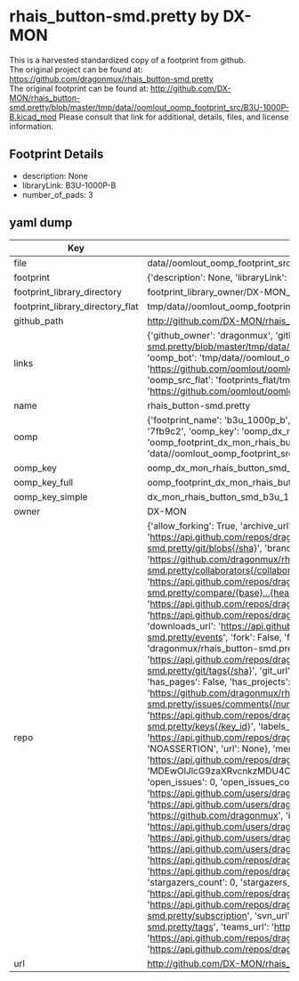 # rhais_button-smd.pretty by DX-MON  
This is a harvested standardized copy of a footprint from github.  
The original project can be found at:  
https://github.com/dragonmux/rhais_button-smd.pretty  
The original footprint can be found at:
http://github.com/DX-MON/rhais_button-smd.pretty/blob/master/tmp/data//oomlout_oomp_footprint_src/B3U-1000P-B.kicad_mod
Please consult that link for additional, details, files, and license information.  
## Footprint Details
* description: None  
* libraryLink: B3U-1000P-B  
* number_of_pads: 3  
## yaml dump  
| Key | Value |  
| --- | --- |  
| file | data//oomlout_oomp_footprint_src/rhais_button-smd.pretty/B3U-1000P-B.kicad_mod |  
| footprint | {'description': None, 'libraryLink': 'B3U-1000P-B', 'number_of_pads': 3} |  
| footprint_library_directory | footprint_library_owner/DX-MON_rhais_button-smd.pretty |  
| footprint_library_directory_flat | tmp/data//oomlout_oomp_footprint_src/footprints_flat/dx_mon_rhais_button_smd_b3u_1000p_b/working |  
| github_path | http://github.com/DX-MON/rhais_button-smd.pretty/blob/master/tmp/data//oomlout_oomp_footprint_src/B3U-1000P-B.kicad_mod |  
| links | {'github_owner': 'dragonmux', 'github_repo_name': 'rhais_button-smd.pretty', 'github_src': 'http://github.com/DX-MON/rhais_button-smd.pretty/blob/master/tmp/data//oomlout_oomp_footprint_src/B3U-1000P-B.kicad_mod', 'github_src_repo': 'https://github.com/dragonmux/rhais_button-smd.pretty', 'oomp_bot': 'tmp/data//oomlout_oomp_footprint_src/footprints/dx_mon_rhais_button_smd_b3u_1000p_b/working', 'oomp_bot_github': 'https://github.com/oomlout/oomlout_oomp_footprint_bot/tree/main/tmp/data//oomlout_oomp_footprint_src/footprints/dx_mon_rhais_button_smd_b3u_1000p_b/working', 'oomp_src_flat': 'footprints_flat/tmp/data//oomlout_oomp_footprint_src/footprints_flat/dx_mon_rhais_button_smd_b3u_1000p_b/working', 'oomp_src_flat_github': 'https://github.com/oomlout/oomlout_oomp_footprint_src/tree/main/tmp/data//oomlout_oomp_footprint_src/footprints_flat/dx_mon_rhais_button_smd_b3u_1000p_b/working'} |  
| name | rhais_button-smd.pretty |  
| oomp | {'footprint_name': 'b3u_1000p_b', 'library_name': 'rhais_button_smd', 'md5': '7fb9c2c8f655a8269ac91eca87dd5e58', 'md5_10': '7fb9c2c8f6', 'md5_5': '7fb9c', 'md5_6': '7fb9c2', 'oomp_key': 'oomp_dx_mon_rhais_button_smd_b3u_1000p_b', 'oomp_key_extra': 'oomp_footprint_dx_mon_rhais_button_smd_b3u_1000p_b', 'oomp_key_full': 'oomp_footprint_dx_mon_rhais_button_smd_b3u_1000p_b_7fb9c2', 'oomp_key_simple': 'dx_mon_rhais_button_smd_b3u_1000p_b', 'original_filename': 'data//oomlout_oomp_footprint_src/rhais_button-smd.pretty/B3U-1000P-B.kicad_mod', 'owner_name': 'dragonmux'} |  
| oomp_key | oomp_dx_mon_rhais_button_smd_b3u_1000p_b |  
| oomp_key_full | oomp_footprint_dx_mon_rhais_button_smd_b3u_1000p_b |  
| oomp_key_simple | dx_mon_rhais_button_smd_b3u_1000p_b |  
| owner | DX-MON |  
| repo | {'allow_forking': True, 'archive_url': 'https://api.github.com/repos/dragonmux/rhais_button-smd.pretty/{archive_format}{/ref}', 'archived': False, 'assignees_url': 'https://api.github.com/repos/dragonmux/rhais_button-smd.pretty/assignees{/user}', 'blobs_url': 'https://api.github.com/repos/dragonmux/rhais_button-smd.pretty/git/blobs{/sha}', 'branches_url': 'https://api.github.com/repos/dragonmux/rhais_button-smd.pretty/branches{/branch}', 'clone_url': 'https://github.com/dragonmux/rhais_button-smd.pretty.git', 'collaborators_url': 'https://api.github.com/repos/dragonmux/rhais_button-smd.pretty/collaborators{/collaborator}', 'comments_url': 'https://api.github.com/repos/dragonmux/rhais_button-smd.pretty/comments{/number}', 'commits_url': 'https://api.github.com/repos/dragonmux/rhais_button-smd.pretty/commits{/sha}', 'compare_url': 'https://api.github.com/repos/dragonmux/rhais_button-smd.pretty/compare/{base}...{head}', 'contents_url': 'https://api.github.com/repos/dragonmux/rhais_button-smd.pretty/contents/{+path}', 'contributors_url': 'https://api.github.com/repos/dragonmux/rhais_button-smd.pretty/contributors', 'created_at': '2020-10-21T03:06:55Z', 'default_branch': 'main', 'deployments_url': 'https://api.github.com/repos/dragonmux/rhais_button-smd.pretty/deployments', 'description': "DX-MON's SMD button footprints KiCad library", 'disabled': False, 'downloads_url': 'https://api.github.com/repos/dragonmux/rhais_button-smd.pretty/downloads', 'events_url': 'https://api.github.com/repos/dragonmux/rhais_button-smd.pretty/events', 'fork': False, 'forks': 0, 'forks_count': 0, 'forks_url': 'https://api.github.com/repos/dragonmux/rhais_button-smd.pretty/forks', 'full_name': 'dragonmux/rhais_button-smd.pretty', 'git_commits_url': 'https://api.github.com/repos/dragonmux/rhais_button-smd.pretty/git/commits{/sha}', 'git_refs_url': 'https://api.github.com/repos/dragonmux/rhais_button-smd.pretty/git/refs{/sha}', 'git_tags_url': 'https://api.github.com/repos/dragonmux/rhais_button-smd.pretty/git/tags{/sha}', 'git_url': 'git://github.com/dragonmux/rhais_button-smd.pretty.git', 'has_discussions': False, 'has_downloads': True, 'has_issues': True, 'has_pages': False, 'has_projects': True, 'has_wiki': True, 'homepage': '', 'hooks_url': 'https://api.github.com/repos/dragonmux/rhais_button-smd.pretty/hooks', 'html_url': 'https://github.com/dragonmux/rhais_button-smd.pretty', 'id': 305893806, 'is_template': False, 'issue_comment_url': 'https://api.github.com/repos/dragonmux/rhais_button-smd.pretty/issues/comments{/number}', 'issue_events_url': 'https://api.github.com/repos/dragonmux/rhais_button-smd.pretty/issues/events{/number}', 'issues_url': 'https://api.github.com/repos/dragonmux/rhais_button-smd.pretty/issues{/number}', 'keys_url': 'https://api.github.com/repos/dragonmux/rhais_button-smd.pretty/keys{/key_id}', 'labels_url': 'https://api.github.com/repos/dragonmux/rhais_button-smd.pretty/labels{/name}', 'language': None, 'languages_url': 'https://api.github.com/repos/dragonmux/rhais_button-smd.pretty/languages', 'license': {'key': 'other', 'name': 'Other', 'node_id': 'MDc6TGljZW5zZTA=', 'spdx_id': 'NOASSERTION', 'url': None}, 'merges_url': 'https://api.github.com/repos/dragonmux/rhais_button-smd.pretty/merges', 'milestones_url': 'https://api.github.com/repos/dragonmux/rhais_button-smd.pretty/milestones{/number}', 'mirror_url': None, 'name': 'rhais_button-smd.pretty', 'network_count': 0, 'node_id': 'MDEwOlJlcG9zaXRvcnkzMDU4OTM4MDY=', 'notifications_url': 'https://api.github.com/repos/dragonmux/rhais_button-smd.pretty/notifications{?since,all,participating}', 'open_issues': 0, 'open_issues_count': 0, 'owner': {'avatar_url': 'https://avatars.githubusercontent.com/u/691140?v=4', 'events_url': 'https://api.github.com/users/dragonmux/events{/privacy}', 'followers_url': 'https://api.github.com/users/dragonmux/followers', 'following_url': 'https://api.github.com/users/dragonmux/following{/other_user}', 'gists_url': 'https://api.github.com/users/dragonmux/gists{/gist_id}', 'gravatar_id': '', 'html_url': 'https://github.com/dragonmux', 'id': 691140, 'login': 'dragonmux', 'node_id': 'MDQ6VXNlcjY5MTE0MA==', 'organizations_url': 'https://api.github.com/users/dragonmux/orgs', 'received_events_url': 'https://api.github.com/users/dragonmux/received_events', 'repos_url': 'https://api.github.com/users/dragonmux/repos', 'site_admin': False, 'starred_url': 'https://api.github.com/users/dragonmux/starred{/owner}{/repo}', 'subscriptions_url': 'https://api.github.com/users/dragonmux/subscriptions', 'type': 'User', 'url': 'https://api.github.com/users/dragonmux'}, 'private': False, 'pulls_url': 'https://api.github.com/repos/dragonmux/rhais_button-smd.pretty/pulls{/number}', 'pushed_at': '2020-10-21T03:07:21Z', 'releases_url': 'https://api.github.com/repos/dragonmux/rhais_button-smd.pretty/releases{/id}', 'size': 5, 'ssh_url': 'git@github.com:dragonmux/rhais_button-smd.pretty.git', 'stargazers_count': 0, 'stargazers_url': 'https://api.github.com/repos/dragonmux/rhais_button-smd.pretty/stargazers', 'statuses_url': 'https://api.github.com/repos/dragonmux/rhais_button-smd.pretty/statuses/{sha}', 'subscribers_count': 1, 'subscribers_url': 'https://api.github.com/repos/dragonmux/rhais_button-smd.pretty/subscribers', 'subscription_url': 'https://api.github.com/repos/dragonmux/rhais_button-smd.pretty/subscription', 'svn_url': 'https://github.com/dragonmux/rhais_button-smd.pretty', 'tags_url': 'https://api.github.com/repos/dragonmux/rhais_button-smd.pretty/tags', 'teams_url': 'https://api.github.com/repos/dragonmux/rhais_button-smd.pretty/teams', 'temp_clone_token': None, 'topics': [], 'trees_url': 'https://api.github.com/repos/dragonmux/rhais_button-smd.pretty/git/trees{/sha}', 'updated_at': '2021-05-09T14:35:14Z', 'url': 'https://api.github.com/repos/dragonmux/rhais_button-smd.pretty', 'visibility': 'public', 'watchers': 0, 'watchers_count': 0, 'web_commit_signoff_required': False} |  
| url | http://github.com/DX-MON/rhais_button-smd.pretty |  


